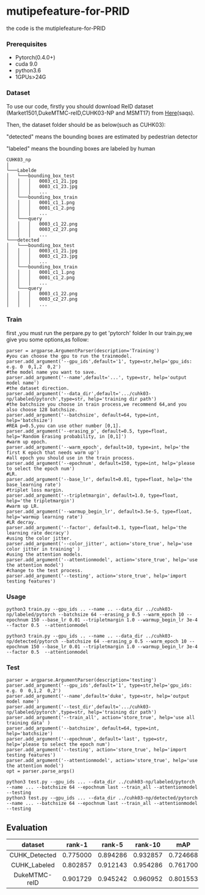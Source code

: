# mutipefeature-for-PRID
the code is the mutiplefeature-for-PRID

### Prerequisites
* Pytorch(0.4.0+)
* cuda 9.0
* python3.6
* 1GPUs>24G
### Dataset
To use our code, firstly you should download ReID dataset (Market1501,DukeMTMC-reID,CUHK03-NP and MSMT17) from [Here](https://pan.baidu.com/s/1G_Ygn68UolKhmiu1eGliLg)(saqs).

Then, the dataset folder should be as below(such as CUHK03):

"detected" means the bounding boxes are estimated by pedestrian detector

"labeled" means the bounding boxes are labeled by human
```
CUHK03_np
│ 
└───Labelde
│   └───bounding_box_test
│   │   │   0003_c1_21.jpg
│   │   │   0003_c1_23.jpg
│   │   │   ...
│   └───bounding_box_train
│   │   │   0001_c1_1.png
│   │   │   0001_c1_2.png
│   │   │   ...
│   └───query
│   │   │   0003_c1_22.png
│   │   │   0003_c2_27.png
│   │   │   ...
└───detected
│   └───bounding_box_test
│   │   │   0003_c1_21.jpg
│   │   │   0003_c1_23.jpg
│   │   │   ...
│   └───bounding_box_train
│   │   │   0001_c1_1.png
│   │   │   0001_c1_2.png
│   │   │   ...
│   └───query
│   │   │   0003_c1_22.png
│   │   │   0003_c2_27.png
│   │   │   ...
```

### Train
first ,you must run the perpare.py to get 'pytorch' folder
In our train.py,we give you some options,as follow:
```
parser = argparse.ArgumentParser(description='Training')
#you can choose the gpu to run the trainmodel.
parser.add_argument('--gpu_ids',default='1', type=str,help='gpu_ids: e.g. 0  0,1,2  0,2')
#the model name you want to save.
parser.add_argument('--name',default='...', type=str, help='output model name')
#the dataset direction.
parser.add_argument('--data_dir',default='.../cuhk03-np/labeled/pytorch',type=str, help='training dir path')
#the batchsize you choose in train process,we recommend 64,and you also choose 128 batchsize.
parser.add_argument('--batchsize', default=64, type=int, help='batchsize')
#REA p=0.5,you can use other number [0,1].
parser.add_argument('--erasing_p', default=0.5, type=float, help='Random Erasing probability, in [0,1]')
#warm up epoch.
parser.add_argument('--warm_epoch', default=10, type=int, help='the first K epoch that needs warm up')
#all epoch you should use in the train process.
parser.add_argument('--epochnum', default=150, type=int, help='please to select the epoch num')
#LR.
parser.add_argument('--base_lr', default=0.01, type=float, help='the base_learning rate')
#triplet loss margin.
parser.add_argument('--tripletmargin', default=1.0, type=float, help='the tripletmargin')
#warm up LR.
parser.add_argument('--warmup_begin_lr', default=3.5e-5, type=float, help='warmup learning rate')
#LR decray.
parser.add_argument('--factor', default=0.1, type=float, help='the learning rate decracy')
#using the color jitter.
parser.add_argument('--color_jitter', action='store_true', help='use color jitter in training' )
#using the attention models.
parser.add_argument('--attentionmodel', action='store_true', help='use the attention model')
#change to the test process.
parser.add_argument('--testing', action='store_true', help='import testing features')
```

### Usage
```
python3 train.py --gpu_ids .. --name .. --data_dir ../cuhk03-np/labeled/pytorch --batchsize 64 --erasing_p 0.5 --warm_epoch 10 --epochnum 150 --base_lr 0.01 --tripletmargin 1.0 --warmup_begin_lr 3e-4 --factor 0.5  --attentionmodel

python3 train.py --gpu_ids .. --name .. --data_dir ../cuhk03-np/detected/pytorch --batchsize 64 --erasing_p 0.5 --warm_epoch 10 --epochnum 150 --base_lr 0.01 --tripletmargin 1.0 --warmup_begin_lr 3e-4 --factor 0.5  --attentionmodel
```

### Test
```
parser = argparse.ArgumentParser(description='testing')
parser.add_argument('--gpu_ids',default='1', type=str,help='gpu_ids: e.g. 0  0,1,2  0,2')
parser.add_argument('--name',default='duke', type=str, help='output model name')
parser.add_argument('--test_dir',default='.../cuhk03-np/labeled/pytorch',type=str, help='training dir path')
parser.add_argument('--train_all', action='store_true', help='use all training data' )
parser.add_argument('--batchsize', default=64, type=int, help='batchsize')
parser.add_argument('--epochnum', default='last', type=str, help='please to select the epoch num')
parser.add_argument('--testing', action='store_true', help='import testing features')
parser.add_argument('--attentionmodel', action='store_true', help='use the attention model')
opt = parser.parse_args()
```

```
python3 test.py --gpu_ids ... --data_dir ../cuhk03-np/labeled/pytorch --name ... --batchsize 64 --epochnum last --train_all --attentionmodel --testing
python3 test.py --gpu_ids ... --data_dir ../cuhk03-np/detected/pytorch  --name ... --batchsize 64 --epochnum last --train_all --attentionmodel --testing
```

## Evaluation

| dataset | rank-1 | rank-5 | rank-10 |mAP|
| :------: | :------: | :------: | :------: | :------: |
| CUHK_Detected| 0.775000 | 0.894286 | 0.932857 |0.724668|
| CUHK_Labeled | 0.802857 | 0.912143 | 0.954286 |0.761700|
| DukeMTMC-reID| 0.901729 | 0.945242 | 0.960952 |0.801553|
